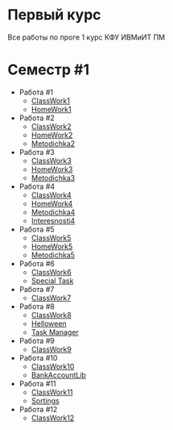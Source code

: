 # Первый курс
Все работы по проге 1 курс КФУ ИВМиИТ ПМ

# Семестр #1

+ Работа #1
  + [ClassWork1](https://github.com/Leonid-Vizel/Kurs1/tree/master/ClassWork1)
  + [HomeWork1](https://github.com/Leonid-Vizel/Kurs1/tree/master/HomeWork1)
+ Работа #2
  + [ClassWork2](https://github.com/Leonid-Vizel/Kurs1/tree/master/ClassWork2)
  + [HomeWork2](https://github.com/Leonid-Vizel/Kurs1/tree/master/HomeWork2)
  + [Metodichka2](https://github.com/Leonid-Vizel/Kurs1/tree/master/Metodichka2)
+ Работа #3
  + [ClassWork3](https://github.com/Leonid-Vizel/Kurs1/tree/master/ClassWork3)
  + [HomeWork3](https://github.com/Leonid-Vizel/Kurs1/tree/master/HomeWork3)
  + [Metodichka3](https://github.com/Leonid-Vizel/Kurs1/tree/master/Metodichka3)
+ Работа #4
  + [ClassWork4](https://github.com/Leonid-Vizel/Kurs1/tree/master/ClassWork4)
  + [HomeWork4](https://github.com/Leonid-Vizel/Kurs1/tree/master/HomeWork4)
  + [Metodichka4](https://github.com/Leonid-Vizel/Kurs1/tree/master/Metodichka4)
  + [Interesnosti4](https://github.com/Leonid-Vizel/Kurs1/tree/master/Interesnosti4)
+ Работа #5
  + [ClassWork5](https://github.com/Leonid-Vizel/Kurs1/tree/master/ClassWork5)
  + [HomeWork5](https://github.com/Leonid-Vizel/Kurs1/tree/master/HomeWork5)
  + [Metodichka5](https://github.com/Leonid-Vizel/Kurs1/tree/master/Metodichka5)
+ Работа #6
  + [ClassWork6](https://github.com/Leonid-Vizel/Kurs1/tree/master/ClassWork6)
  + [Special Task](https://github.com/Leonid-Vizel/Kurs1/tree/master/SpecialTask)
+ Работа #7
  + [ClassWork7](https://github.com/Leonid-Vizel/Kurs1/tree/master/ClassWork7)
+ Работа #8
  + [ClassWork8](https://github.com/Leonid-Vizel/Kurs1/tree/master/ClassWork8)
  + [Helloween](https://github.com/Leonid-Vizel/Kurs1/tree/master/Helloween)
  + [Task Manager](https://github.com/Leonid-Vizel/Kurs1/tree/master/TaskManager)
+ Работа #9
  + [ClassWork9](https://github.com/Leonid-Vizel/Kurs1/tree/master/ClassWork9)
+ Работа #10
  + [ClassWork10](https://github.com/Leonid-Vizel/Kurs1/tree/master/ClassWork10)
  + [BankAccountLib](https://github.com/Leonid-Vizel/Kurs1/tree/master/BankAccountLib)
+ Работа #11
  + [ClassWork11](https://github.com/Leonid-Vizel/Kurs1/tree/master/ClassWork11)
  + [Sortings](https://github.com/Leonid-Vizel/Kurs1/tree/master/Sortings)
+ Работа #12
  + [ClassWork12](https://github.com/Leonid-Vizel/Kurs1/tree/master/ClassWork12)
